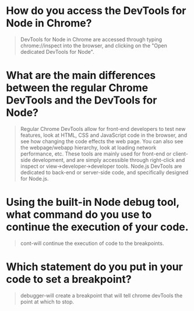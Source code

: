 # How do you access the DevTools for Node in Chrome?
>DevTools for Node in Chrome are accessed through typing chrome://inspect into the browser, and clicking on the "Open dedicated DevTools for Node". 

# What are the main differences between the regular Chrome DevTools and the DevTools for Node?
>Regular Chrome DevTools allow for front-end developers to test new features, look at HTML, CSS and JavaScript code in the browser, and see how changing the code effects the web page. You can also see the webpage/webapp hierarchy, look at loading network performance, etc. These tools are mainly used for front-end or client-side development, and are simply accessible through right-click and inspect or view->developer->developer tools. 
>Node.js DevTools are dedicated to back-end or server-side code, and specifically designed for Node.js. 

# Using the built-in Node debug tool, what command do you use to continue the execution of your code.
> cont-will continue the execution of code to the breakpoints.


# Which statement do you put in your code to set a breakpoint?
> debugger-will create a breakpoint that will tell chrome devTools the point at which to stop.